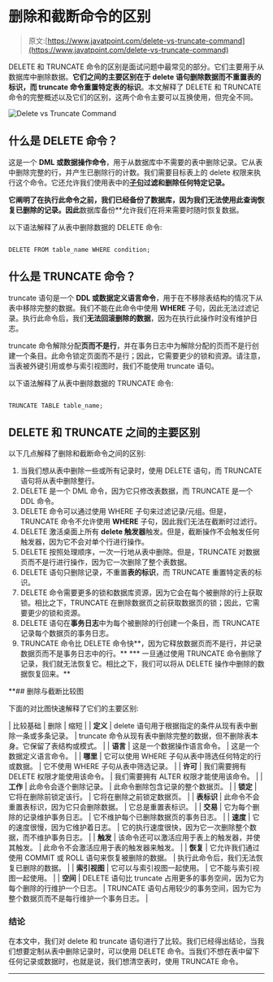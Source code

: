 # 删除和截断命令的区别

> 原文:[https://www.javatpoint.com/delete-vs-truncate-command](https://www.javatpoint.com/delete-vs-truncate-command)

DELETE 和 TRUNCATE 命令的区别是面试问题中最常见的部分。它们主要用于从数据库中删除数据。**它们之间的主要区别在于 delete 语句删除数据而不重置表的标识，而 truncate 命令重置特定表的标识**。本文解释了 DELETE 和 TRUNCATE 命令的完整概述以及它们的区别，这两个命令主要可以互换使用，但完全不同。

![Delete vs Truncate Command](../Images/57de5bcea98a79b76ed99952514788bd.png)

## 什么是 DELETE 命令？

这是一个 **DML 或数据操作命令**，用于从数据库中不需要的表中删除记录。它从表中删除完整的行，并产生已删除行的计数。我们需要目标表上的 delete 权限来执行这个命令。它还允许我们使用表中的[**子句**](https://www.javatpoint.com/mysql-where)**过滤和删除任何特定记录。**

 **它阐明了在执行此命令之前，我们已经备份了数据库，因为我们无法使用此查询恢复已删除的记录。因此**数据库备份**允许我们在将来需要时随时恢复数据。

以下语法解释了从表中删除数据的 DELETE 命令:

```

DELETE FROM table_name WHERE condition;

```

## 什么是 TRUNCATE 命令？

truncate 语句是一个 **DDL 或数据定义语言命令**，用于在不移除表结构的情况下从表中移除完整的数据。我们不能在此命令中使用 **WHERE** 子句，因此无法过滤记录。执行此命令后，我们**无法回滚删除的数据**，因为在执行此操作时没有维护日志。

truncate 命令解除分配**页而不是行**，并在事务日志中为解除分配的页而不是行创建一个条目。此命令锁定页面而不是行；因此，它需要更少的锁和资源。请注意，当表被外键引用或参与索引视图时，我们不能使用 truncate 语句。

以下语法解释了从表中删除数据的 TRUNCATE 命令:

```

TRUNCATE TABLE table_name;

```

## DELETE 和 TRUNCATE 之间的主要区别

以下几点解释了删除和截断命令之间的区别:

1.  当我们想从表中删除一些或所有记录时，使用 DELETE 语句，而 TRUNCATE 语句将从表中删除整行。
2.  DELETE 是一个 DML 命令，因为它只修改表数据，而 TRUNCATE 是一个 DDL 命令。
3.  DELETE 命令可以通过使用 WHERE 子句来过滤记录/元组。但是，TRUNCATE 命令不允许使用 **WHERE** 子句，因此我们无法在截断时过滤行。
4.  DELETE 激活桌面上所有 **delete 触发器**触发。但是，截断操作不会触发任何触发器，因为它不会对单个行进行操作。
5.  DELETE 按照处理顺序，一次一行地从表中删除。但是，TRUNCATE 对数据页而不是行进行操作，因为它一次删除了整个表数据。
6.  DELETE 语句只删除记录，不重置**表的标识**，而 TRUNCATE 重置特定表的标识。
7.  DELETE 命令需要更多的锁和数据库资源，因为它会在每个被删除的行上获取锁。相比之下，TRUNCATE 在删除数据页之前获取数据页的锁；因此，它需要更少的锁和资源。
8.  DELETE 语句在**事务日志**中为每个被删除的行创建一个条目，而 TRUNCATE 记录每个数据页的事务日志。
9.  TRUNCATE 命令比 DELETE 命令快**，因为它释放数据页而不是行，并记录数据页而不是事务日志中的行。**
***   一旦通过使用 TRUNCATE 命令删除了记录，我们就无法恢复它。相比之下，我们可以将从 DELETE 操作中删除的数据恢复回来。**

 **## 删除与截断比较图

下面的对比图快速解释了它们的主要区别:

| 比较基础 | 删除 | 缩短 |
| **定义** | delete 语句用于根据指定的条件从现有表中删除一条或多条记录。 | truncate 命令从现有表中删除完整的数据，但不删除表本身。它保留了表结构或模式。 |
| **语言** | 这是一个数据操作语言命令。 | 这是一个数据定义语言命令。 |
| **哪里** | 它可以使用 WHERE 子句从表中筛选任何特定的行或数据。 | 它不使用 WHERE 子句从表中筛选记录。 |
| **许可** | 我们需要拥有 DELETE 权限才能使用该命令。 | 我们需要拥有 ALTER 权限才能使用该命令。 |
| **工作** | 此命令会逐个删除记录。 | 此命令删除包含记录的整个数据页。 |
| **锁定** | 它将在删除前锁定该行。 | 它将在删除之前锁定数据页。 |
| **表标识** | 此命令不会重置表标识，因为它只会删除数据。 | 它总是重置表标识。 |
| **交易** | 它为每个删除的记录维护事务日志。 | 它不维护每个已删除数据页的事务日志。 |
| **速度** | 它的速度很慢，因为它维护着日志。 | 它的执行速度很快，因为它一次删除整个数据，而不维护事务日志。 |
| **触发** | 该命令还可以激活应用于表上的触发器，并使其触发。 | 此命令不会激活应用于表的触发器来触发。 |
| **恢复** | 它允许我们通过使用 COMMIT 或 ROLL 语句来恢复被删除的数据。 | 执行此命令后，我们无法恢复已删除的数据。 |
| **索引视图** | 它可以与索引视图一起使用。 | 它不能与索引视图一起使用。 |
| **空间** | DELETE 语句比 truncate 占用更多的事务空间，因为它为每个删除的行维护一个日志。 | TRUNCATE 语句占用较少的事务空间，因为它为整个数据页而不是每行维护一个事务日志。 |

### 结论

在本文中，我们对 delete 和 truncate 语句进行了比较。我们已经得出结论，当我们想要定制从表中删除记录时，可以使用 DELETE 命令。当我们不想在表中留下任何记录或数据时，也就是说，我们想清空表时，使用 TRUNCATE 命令。

* * *****